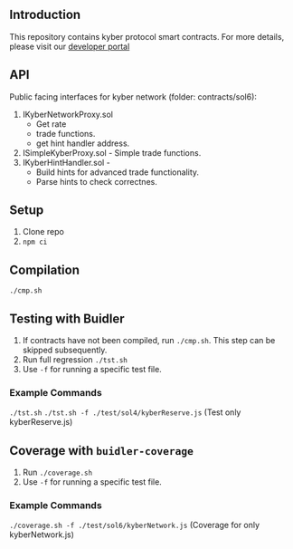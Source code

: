 ## Introduction
This repository contains kyber protocol smart contracts.
For more details, please visit our [developer portal](https://developer.kyber.network/)

## API
Public facing interfaces for kyber network (folder: contracts/sol6):
1. IKyberNetworkProxy.sol
     - Get rate
     - trade functions.
     - get hint handler address.
2. ISimpleKyberProxy.sol - Simple trade functions.
3. IKyberHintHandler.sol - 
    - Build hints for advanced trade functionality.
    - Parse hints to check correctnes.


## Setup
1. Clone repo
2. `npm ci`

## Compilation
`./cmp.sh`

## Testing with Buidler
1. If contracts have not been compiled, run `./cmp.sh`. This step can be skipped subsequently.
2. Run full regression `./tst.sh`
3. Use `-f` for running a specific test file.

### Example Commands
`./tst.sh`
`./tst.sh -f ./test/sol4/kyberReserve.js` (Test only kyberReserve.js)

## Coverage with `buidler-coverage`
1. Run `./coverage.sh`
2. Use `-f` for running a specific test file.

### Example Commands
`./coverage.sh -f ./test/sol6/kyberNetwork.js` (Coverage for only kyberNetwork.js)
